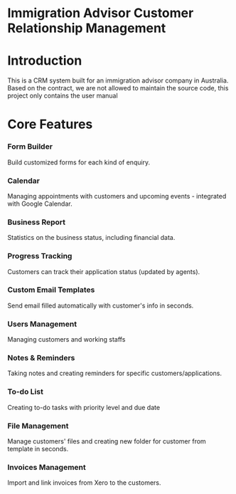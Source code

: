 # Immigration Advisor Customer Relationship Management

# Introduction

This is a CRM system built for an immigration advisor company in Australia. 
Based on the contract, we are not allowed to maintain the source code, this project only contains the user manual

# Core Features

### Form Builder
Build customized forms for each kind of enquiry.

### Calendar
Managing appointments with customers and upcoming events - integrated with Google Calendar.

### Business Report
Statistics on the business status, including financial data.

### Progress Tracking
Customers can track their application status (updated by agents).

### Custom Email Templates
Send email filled automatically with customer's info in seconds.

### Users Management
Managing customers and working staffs

### Notes & Reminders
Taking notes and creating reminders for specific customers/applications.

### To-do List
Creating to-do tasks with priority level and due date

### File Management
Manage customers' files and creating new folder for customer from template in seconds.

### Invoices Management
Import and link invoices from Xero to the customers.
